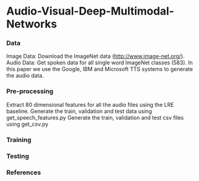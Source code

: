 # Audio-Visual-Deep-Multimodal-Networks


### Data

Image Data: Download the ImageNet data (http://www.image-net.org/).
Audio Data: Get spoken data for all single word ImageNet classes (583). In this paper we use the Google, IBM and Microsoft TTS systems to generate the audio data.

### Pre-processing

Extract 80 dimensional features for all the audio files using the LRE baseline.
Generate the train, validation and test data using get_speech_features.py
Generate the train, validation and test csv files using get_csv.py


### Training


### Testing

### References
